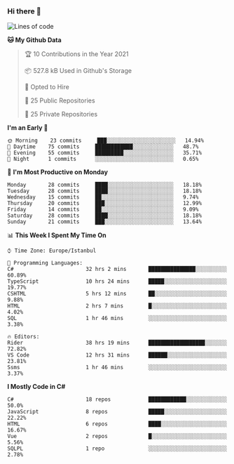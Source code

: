 ### Hi there 👋

<!--START_SECTION:waka-->
![Lines of code](https://img.shields.io/badge/From%20Hello%20World%20I%27ve%20Written-5.4%20million%20lines%20of%20code-blue)

**🐱 My Github Data** 

> 🏆 10 Contributions in the Year 2021
 > 
> 📦 527.8 kB Used in Github's Storage 
 > 
> 💼 Opted to Hire
 > 
> 📜 25 Public Repositories 
 > 
> 🔑 25 Private Repositories  
 > 
**I'm an Early 🐤** 

```text
🌞 Morning    23 commits     ███░░░░░░░░░░░░░░░░░░░░░░   14.94% 
🌆 Daytime    75 commits     ████████████░░░░░░░░░░░░░   48.7% 
🌃 Evening    55 commits     █████████░░░░░░░░░░░░░░░░   35.71% 
🌙 Night      1 commits      ░░░░░░░░░░░░░░░░░░░░░░░░░   0.65%

```
📅 **I'm Most Productive on Monday** 

```text
Monday       28 commits     ████░░░░░░░░░░░░░░░░░░░░░   18.18% 
Tuesday      28 commits     ████░░░░░░░░░░░░░░░░░░░░░   18.18% 
Wednesday    15 commits     ██░░░░░░░░░░░░░░░░░░░░░░░   9.74% 
Thursday     20 commits     ███░░░░░░░░░░░░░░░░░░░░░░   12.99% 
Friday       14 commits     ██░░░░░░░░░░░░░░░░░░░░░░░   9.09% 
Saturday     28 commits     ████░░░░░░░░░░░░░░░░░░░░░   18.18% 
Sunday       21 commits     ███░░░░░░░░░░░░░░░░░░░░░░   13.64%

```


📊 **This Week I Spent My Time On** 

```text
⌚︎ Time Zone: Europe/Istanbul

💬 Programming Languages: 
C#                       32 hrs 2 mins       ███████████████░░░░░░░░░░   60.89% 
TypeScript               10 hrs 24 mins      █████░░░░░░░░░░░░░░░░░░░░   19.77% 
CSHTML                   5 hrs 12 mins       ██░░░░░░░░░░░░░░░░░░░░░░░   9.88% 
HTML                     2 hrs 7 mins        █░░░░░░░░░░░░░░░░░░░░░░░░   4.02% 
SQL                      1 hr 46 mins        ░░░░░░░░░░░░░░░░░░░░░░░░░   3.38%

🔥 Editors: 
Rider                    38 hrs 19 mins      ██████████████████░░░░░░░   72.82% 
VS Code                  12 hrs 31 mins      ██████░░░░░░░░░░░░░░░░░░░   23.81% 
Ssms                     1 hr 46 mins        ░░░░░░░░░░░░░░░░░░░░░░░░░   3.37%

```

**I Mostly Code in C#** 

```text
C#                       18 repos            ████████████░░░░░░░░░░░░░   50.0% 
JavaScript               8 repos             █████░░░░░░░░░░░░░░░░░░░░   22.22% 
HTML                     6 repos             ████░░░░░░░░░░░░░░░░░░░░░   16.67% 
Vue                      2 repos             █░░░░░░░░░░░░░░░░░░░░░░░░   5.56% 
SQLPL                    1 repo              ░░░░░░░░░░░░░░░░░░░░░░░░░   2.78%

```



<!--END_SECTION:waka-->

<!--
**ebubekirdinc/ebubekirdinc** is a ✨ _special_ ✨ repository because its `README.md` (this file) appears on your GitHub profile.

Here are some ideas to get you started:

- 🔭 I’m currently working on ...
- 🌱 I’m currently learning ...
- 👯 I’m looking to collaborate on ...
- 🤔 I’m looking for help with ...
- 💬 Ask me about ...
- 📫 How to reach me: ...
- 😄 Pronouns: ...
- ⚡ Fun fact: ...
-->
